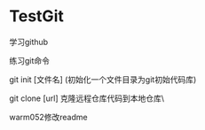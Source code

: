 # TestGit
学习github

练习git命令

git init [文件名]   (初始化一个文件目录为git初始代码库)

git clone [url]   克隆远程仓库代码到本地仓库\

warm052修改readme